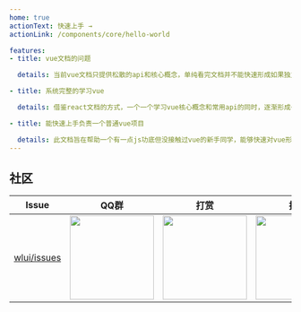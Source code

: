 ```yaml
---
home: true
actionText: 快速上手 →
actionLink: /components/core/hello-world

features:
- title: vue文档的问题

  details: 当前vue文档只提供松散的api和核心概念，单纯看完文档并不能快速形成如果独立开发一个vue项目的整体认知

- title: 系统完整的学习vue

  details: 借鉴react文档的方式，一个一个学习vue核心概念和常用api的同时，逐渐形成一个常规的vue小项目，避免学了一堆零散知识点但对独立构建一个普通vue项目无从下手的困局

- title: 能快速上手负责一个普通vue项目

  details: 此文档旨在帮助一个有一点js功底但没接触过vue的新手同学，能够快速对vue形成整体认知并能独立负责一个普通vue项目，因此并不会在入门文档中故意涉及深入的知识 
---
```


## 社区

| Issue | QQ群 | 打赏 | 捐助 |
| --- | --- | --- | --- |
| [wlui/issues](https://github.com/wl-ui/wlui/issues) | <img src="http://wlbase.oss-cn-beijing.aliyuncs.com/qq.jpg" width="150" /> | <img src="http://wlbase.oss-cn-beijing.aliyuncs.com/apply.jpg" width="150" /> | <img src="http://wlbase.oss-cn-beijing.aliyuncs.com/wx.jpg" width="150" /> |
